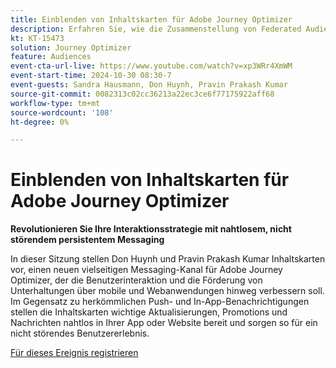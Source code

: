 ```yaml
---
title: Einblenden von Inhaltskarten für Adobe Journey Optimizer
description: Erfahren Sie, wie die Zusammenstellung von Federated Audience einen umfassenden Ansatz zur Kuratierung und Aktivierung von Zielgruppen mit Real-Time CDP und Journey Optimizer bietet.
kt: KT-15473
solution: Journey Optimizer
feature: Audiences
event-cta-url-live: https://www.youtube.com/watch?v=xp3WRr4XmWM
event-start-time: 2024-10-30 08:30-7
event-guests: Sandra Hausmann, Don Huynh, Pravin Prakash Kumar
source-git-commit: 0082313c02cc36213a22ec3ce6f77175922aff68
workflow-type: tm+mt
source-wordcount: '108'
ht-degree: 0%

---
```


# Einblenden von Inhaltskarten für Adobe Journey Optimizer

**Revolutionieren Sie Ihre Interaktionsstrategie mit nahtlosem, nicht störendem persistentem Messaging**

In dieser Sitzung stellen Don Huynh und Pravin Prakash Kumar Inhaltskarten vor, einen neuen vielseitigen Messaging-Kanal für Adobe Journey Optimizer, der die Benutzerinteraktion und die Förderung von Unterhaltungen über mobile und Webanwendungen hinweg verbessern soll. Im Gegensatz zu herkömmlichen Push- und In-App-Benachrichtigungen stellen die Inhaltskarten wichtige Aktualisierungen, Promotions und Nachrichten nahtlos in Ihrer App oder Website bereit und sorgen so für ein nicht störendes Benutzererlebnis.


[Für dieses Ereignis registrieren](https://engage.adobe.com/ExpLeagueLive-241030.html?s_rtid=7015Y0000048hxzQAA&amp;s_iid=&amp;sfid=&amp;acctid=&amp;ecp=)

